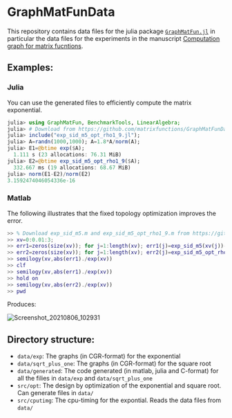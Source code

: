 # GraphMatFunData

This repository contains data files for the julia package [`GraphMatFun.jl`](https://github.com/matrixfunctions/GraphMatFun.jl) in particular the data files for the experiments in the manuscript [Computation graph for matrix fucntions](https://arxiv.org/abs/2107.12198).

## Examples:


### Julia 

You can use the generated files to efficiently compute the matrix exponential. 

```julia
julia> using GraphMatFun, BenchmarkTools, LinearAlgebra;
julia> # Download from https://github.com/matrixfunctions/GraphMatFunData/tree/main/data/generated/exp
julia> include("exp_sid_m5_opt_rho1_9.jl");
julia> A=randn(1000,1000); A=1.8*A/norm(A);
julia> E1=@btime exp($A);
  1.111 s (23 allocations: 76.31 MiB)
julia> E2=@btime exp_sid_m5_opt_rho1_9($A);
  332.667 ms (19 allocations: 68.67 MiB)
julia> norm(E1-E2)/norm(E2)
3.1592474046054336e-16
```

### Matlab

The following illustrates that the fixed topology optimization improves the error. 

```matlab
>> % Download exp_sid_m5.m and exp_sid_m5_opt_rho1_9.m from https://github.com/matrixfunctions/GraphMatFunData/tree/main/data/generated/exp
>> xv=0:0.01:3;
>> err1=zeros(size(xv)); for j=1:length(xv); err1(j)=exp_sid_m5(xv(j))-exp(xv(j)); end
>> err2=zeros(size(xv)); for j=1:length(xv); err2(j)=exp_sid_m5_opt_rho1_9(xv(j))-exp(xv(j)); end
>> semilogy(xv,abs(err1)./exp(xv))
>> clf     
>> semilogy(xv,abs(err1)./exp(xv))
>> hold on                        
>> semilogy(xv,abs(err2)./exp(xv))
>> pwd
```

Produces: 

 ![Screenshot_20210806_102931](https://user-images.githubusercontent.com/11163595/128481669-dfbb7a85-7e20-4d9c-8dcb-937eba9954d4.png)


## Directory structure:
* `data/exp`: The graphs (in CGR-format) for the exponential
* `data/sqrt_plus_one`: The graphs (in CGR-format) for the square root
* `data/generated`: The code generated (in matlab, julia and C-format) for all the filies in `data/exp` and `data/sqrt_plus_one`
* `src/opt`: The design by optimization of the exponential and square root. Can generate files in `data/`
* `src/cputimg`: The cpu-timing for the expontial. Reads the data files from `data/`
